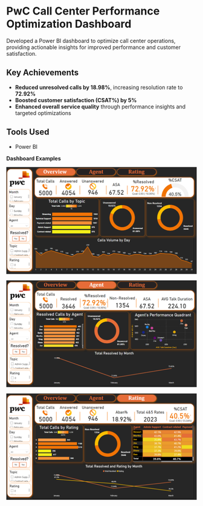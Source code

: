 # PwC Call Center Performance Optimization Dashboard

Developed a Power BI dashboard to optimize call center operations, providing actionable insights for improved performance and customer satisfaction.

## Key Achievements
- **Reduced unresolved calls by 18.98%**, increasing resolution rate to **72.92%**
- **Boosted customer satisfaction (CSAT%) by 5%**
- **Enhanced overall service quality** through performance insights and targeted optimizations

## Tools Used
- Power BI

**Dashboard Examples**

![image alt](https://github.com/Khadiga-Hisham/PwC-Call-Center-Insights/blob/8bbb9232a9e86b63b85dc1b2a7dc5bd466a3ef0e/Overview.png)

![image alt](https://github.com/Khadiga-Hisham/PwC-Call-Center-Insights/blob/8bbb9232a9e86b63b85dc1b2a7dc5bd466a3ef0e/Agent%20Performance.png)

![image alt](https://github.com/Khadiga-Hisham/PwC-Call-Center-Insights/blob/8bbb9232a9e86b63b85dc1b2a7dc5bd466a3ef0e/Rating.png)
